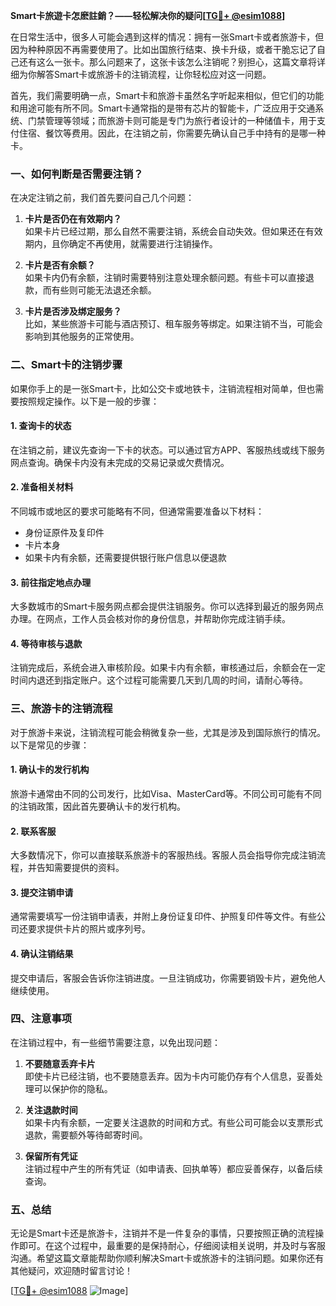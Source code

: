 **Smart卡旅遊卡怎麽註銷？——轻松解决你的疑问[[TG💪+ @esim1088](https://t.me/s/esim1088)]**

在日常生活中，很多人可能会遇到这样的情况：拥有一张Smart卡或者旅游卡，但因为种种原因不再需要使用了。比如出国旅行结束、换卡升级，或者干脆忘记了自己还有这么一张卡。那么问题来了，这张卡该怎么注销呢？别担心，这篇文章将详细为你解答Smart卡或旅游卡的注销流程，让你轻松应对这一问题。

首先，我们需要明确一点，Smart卡和旅游卡虽然名字听起来相似，但它们的功能和用途可能有所不同。Smart卡通常指的是带有芯片的智能卡，广泛应用于交通系统、门禁管理等领域；而旅游卡则可能是专门为旅行者设计的一种储值卡，用于支付住宿、餐饮等费用。因此，在注销之前，你需要先确认自己手中持有的是哪一种卡。

### **一、如何判断是否需要注销？**

在决定注销之前，我们首先要问自己几个问题：

1. **卡片是否仍在有效期内？**  
   如果卡片已经过期，那么自然不需要注销，系统会自动失效。但如果还在有效期内，且你确定不再使用，就需要进行注销操作。

2. **卡片是否有余额？**  
   如果卡内仍有余额，注销时需要特别注意处理余额问题。有些卡可以直接退款，而有些则可能无法退还余额。

3. **卡片是否涉及绑定服务？**  
   比如，某些旅游卡可能与酒店预订、租车服务等绑定。如果注销不当，可能会影响到其他服务的正常使用。

### **二、Smart卡的注销步骤**

如果你手上的是一张Smart卡，比如公交卡或地铁卡，注销流程相对简单，但也需要按照规定操作。以下是一般的步骤：

#### **1. 查询卡的状态**
   在注销之前，建议先查询一下卡的状态。可以通过官方APP、客服热线或线下服务网点查询。确保卡内没有未完成的交易记录或欠费情况。

#### **2. 准备相关材料**
   不同城市或地区的要求可能略有不同，但通常需要准备以下材料：
   - 身份证原件及复印件
   - 卡片本身
   - 如果卡内有余额，还需要提供银行账户信息以便退款

#### **3. 前往指定地点办理**
   大多数城市的Smart卡服务网点都会提供注销服务。你可以选择到最近的服务网点办理。在网点，工作人员会核对你的身份信息，并帮助你完成注销手续。

#### **4. 等待审核与退款**
   注销完成后，系统会进入审核阶段。如果卡内有余额，审核通过后，余额会在一定时间内退还到指定账户。这个过程可能需要几天到几周的时间，请耐心等待。

### **三、旅游卡的注销流程**

对于旅游卡来说，注销流程可能会稍微复杂一些，尤其是涉及到国际旅行的情况。以下是常见的步骤：

#### **1. 确认卡的发行机构**
   旅游卡通常由不同的公司发行，比如Visa、MasterCard等。不同公司可能有不同的注销政策，因此首先要确认卡的发行机构。

#### **2. 联系客服**
   大多数情况下，你可以直接联系旅游卡的客服热线。客服人员会指导你完成注销流程，并告知需要提供的资料。

#### **3. 提交注销申请**
   通常需要填写一份注销申请表，并附上身份证复印件、护照复印件等文件。有些公司还要求提供卡片的照片或序列号。

#### **4. 确认注销结果**
   提交申请后，客服会告诉你注销进度。一旦注销成功，你需要销毁卡片，避免他人继续使用。

### **四、注意事项**

在注销过程中，有一些细节需要注意，以免出现问题：

1. **不要随意丢弃卡片**  
   即使卡片已经注销，也不要随意丢弃。因为卡内可能仍存有个人信息，妥善处理可以保护你的隐私。

2. **关注退款时间**  
   如果卡内有余额，一定要关注退款的时间和方式。有些公司可能会以支票形式退款，需要额外等待邮寄时间。

3. **保留所有凭证**  
   注销过程中产生的所有凭证（如申请表、回执单等）都应妥善保存，以备后续查询。

### **五、总结**

无论是Smart卡还是旅游卡，注销并不是一件复杂的事情，只要按照正确的流程操作即可。在这个过程中，最重要的是保持耐心，仔细阅读相关说明，并及时与客服沟通。希望这篇文章能帮助你顺利解决Smart卡或旅游卡的注销问题。如果你还有其他疑问，欢迎随时留言讨论！

[[TG💪+ @esim1088](https://t.me/s/esim1088) ![Image](https://i.postimg.cc/4NQfJmqS/Snipaste-2025-05-13-00-14-12.png)]